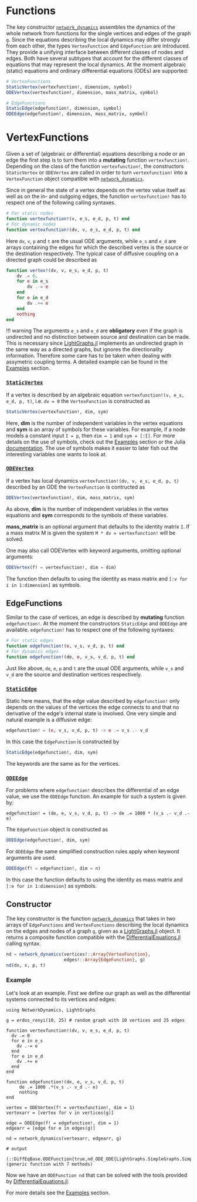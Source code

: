 # Functions

The key constructor [`network_dynamics`](@ref) assembles the dynamics of the whole network from functions for the single vertices and edges of the graph `g`.
Since the equations describing the local dynamics may differ strongly from each
other, the types `VertexFunction` and `EdgeFunction` are introduced. They
provide a unifying interface between different classes of nodes and edges. Both
have several subtypes that account for the different classes of equations that may
represent the local dynamics. At the moment algebraic (static) equations and ordinary differential equations (ODEs) are supported:


```julia
# VertexFunctions
StaticVertex(vertexfunction!, dimension, symbol)
ODEVertex(vertexfunction!, dimension, mass_matrix, symbol)

# EdgeFunctions
StaticEdge(edgefunction!, dimension, symbol)
ODEEdge(edgefunction!, dimension, mass_matrix, symbol)
```


# VertexFunctions

Given a set of (algebraic or differential) equations describing a node or an edge
the first step is to turn them into a **mutating** function `vertexfunction!`. Depending on the class of the function `vertexfunction!`, the constructors `StaticVertex` or `ODEVertex` are called in order to turn `vertexfunction!` into a `VertexFunction` object compatible with [`network_dynamics`](@ref).


Since in general the state of a vertex depends on the vertex value itself as well as on the in- and outgoing edges, the function `vertexfunction!`
has to respect one of the following calling syntaxes.

```julia
# For static nodes
function vertexfunction!(v, e_s, e_d, p, t) end
# For dynamic nodes
function vertexfunction!(dv, v, e_s, e_d, p, t) end
```

Here `dv`, `v`, `p` and `t` are the usual ODE arguments, while `e_s` and `e_d` are arrays containing the edges for which the described vertex is the source or the destination respectively. The typical case of diffusive coupling on a directed graph could be described as

```julia
function vertex!(dv, v, e_s, e_d, p, t)
    dv .= 0.
    for e in e_s
        dv .-= e
    end
    for e in e_d
        dv .+= e
    end
    nothing
end
```
!!! warning
    The arguments `e_s` and `e_d` are **obligatory** even if the graph is undirected and no distinction between source and destination can be made. This is necessary since [LightGraphs.jl](https://github.com/JuliaGraphs/LightGraphs.jl) implements an undirected graph in the same way as a directed graphs, but ignores the directionality information. Therefore some care has
    to be taken when dealing with assymetric coupling terms. A detailed example
    can be found  in the [Examples](@ref) section.

### [`StaticVertex`](@ref)

If a vertex is described by an algebraic equation  `vertexfunction!(v, e_s, e_d, p, t)`, i.e. `dv = 0` the `VertexFunction` is constructed as

```julia
StaticVertex(vertexfunction!, dim, sym)
```

Here, **dim** is the number of independent variables in the vertex equations and **sym** is an array of symbols for these variables. For example, if a node
models a constant input ``I = p``, then `dim = 1` and `sym = [:I]`. For more details on the use of symbols, check out the [Examples](@ref) section or the Julia [documentation](https://docs.julialang.org/en/v1/manual/metaprogramming/). The use of symbols makes it easier to later fish out the interesting variables one wants to look at.


### [`ODEVertex`](@ref)

If a vertex has local dynamics `vertexfunction!(dv, v, e_s, e_d, p, t)` described by an ODE
the `VertexFunction` is contructed as

```julia
ODEVertex(vertexfunction!, dim, mass_matrix, sym)
```

As above, **dim** is the number of independent variables in the vertex equations and **sym** corresponds to the symbols of these variables.

**mass_matrix** is an optional argument that defaults to the identity matrix `I`. If a mass matrix M is given the system ``M * dv = vertexfunction!`` will be solved.


One may also call ODEVertex with keyword arguments, omitting optional arguments:

```julia
ODEVertex(f! = vertexfunction!, dim = dim)
```

The function then defaults to using the identity as mass matrix and `[:v for i in 1:dimension]` as symbols.

## EdgeFunctions

Similar to the case of vertices, an edge is described by **mutating** function `edgefunction!`. At the moment the constructors `StaticEdge` and `ODEEdge` are available. `edgefunction!` has to respect one of the following syntaxes:

```julia
# For static edges
function edgefunction!(e, v_s, v_d, p, t) end
# For dynamics edges
function edgefunction!(de, e, v_s, v_d, p, t) end
```
Just like above, `de`, `e`, `p` and `t` are the usual ODE arguments, while `v_s`
and `v_d` are the source and destination vertices respectively.


### [`StaticEdge`](@ref)

Static here means, that the edge value described by `edgefunction!` only depends on the values of the vertices the edge connects to and that no derivative of the edge's internal state is involved. One very simple and natural example is a diffusive edge:

```julia
edgefunction! = (e, v_s, v_d, p, t) -> e .= v_s .- v_d
```

In this case the `EdgeFunction` is constructed by

```julia
StaticEdge(edgefunction!, dim, sym)
```
The keywords are the same as for the vertices.

### [`ODEEdge`](@ref)

For problems where `edgefunction!` describes the differential of an edge value, we use the `ODEEdge` function. An example for such a system is given by:

```@julia
edgefunction! = (de, e, v_s, v_d, p, t) -> de .= 1000 * (v_s .- v_d .- e)
```
The `EdgeFunction` object is constructed as

```julia
ODEEdge(edgefunction!, dim, sym)
```

For `ODEEdge` the same simplified construction rules apply when keyword arguments are used.

```julia
ODEEdge(f! = edgefunction!, dim = n)
```

In this case the function defaults to using the identity as mass matrix and `[:e for in 1:dimension]` as symbols.


## Constructor

The key constructor is the function [`network_dynamics`](@ref) that takes in
two arrays of `EdgeFunctions` and `VertexFunctions` describing the local dynamics on the edges and nodes of a graph `g`, given as a [LightGraphs.jl](https://github.com/JuliaGraphs/LightGraphs.jl) object. It returns a composite function compatible with the [DifferentialEquations.jl](https://github.com/JuliaDiffEq/DifferentialEquations.jl) calling syntax.

```julia
nd = network_dynamics(vertices!::Array{VertexFunction},
                      edges!::Array{EdgeFunction}, g)
nd(dx, x, p, t)
```

### Example

 Let's look at an example. First we define our graph as well as the differential systems connected to its vertices and edges:

```jldoctest; output = false
using NetworkDynamics, LightGraphs

g = erdos_renyi(10, 25) # random graph with 10 vertices and 25 edges

function vertexfunction!(dv, v, e_s, e_d, p, t)
  dv .= 0
  for e in e_s
    dv .-= e
  end
  for e in e_d
    dv .+= e
  end
end

function edgefunction!(de, e, v_s, v_d, p, t)
     de .= 1000 .*(v_s .- v_d .- e)
     nothing
end

vertex = ODEVertex(f! = vertexfunction!, dim = 1)
vertexarr = [vertex for v in vertices(g)]

edge = ODEEdge(f! = edgefunction!, dim = 1)
edgearr = [edge for e in edges(g)]

nd = network_dynamics(vertexarr, edgearr, g)

# output

(::DiffEqBase.ODEFunction{true,nd_ODE_ODE{LightGraphs.SimpleGraphs.SimpleGraph{Int64},SubArray{Float64,1,Array{Float64,1},Tuple{UnitRange{Int64}},true},Array{ODEVertex{typeof(vertexfunction!)},1},Array{ODEEdge{typeof(edgefunction!)},1}},LinearAlgebra.UniformScaling{Bool},Nothing,Nothing,Nothing,Nothing,Nothing,Nothing,Nothing,Nothing,Nothing,Array{Symbol,1},Nothing}) (generic function with 7 methods)

```

Now we have an `ODEFunction nd` that can be solved with the tools provided by
[DifferentialEquations.jl](https://github.com/JuliaDiffEq/DifferentialEquations.jl).

For more details see the [Examples](@ref) section.
